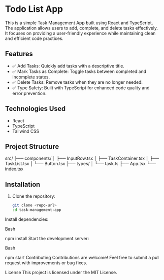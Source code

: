 # Todo List App

This is a simple Task Management App built using React and TypeScript. The application allows users to add, complete, and delete tasks effectively. It focuses on providing a user-friendly experience while maintaining clean and efficient code practices.

## Features

* ✅ Add Tasks: Quickly add tasks with a descriptive title.
* ✅ Mark Tasks as Complete: Toggle tasks between completed and incomplete states.
* ✅ Delete Tasks: Remove tasks when they are no longer needed.
* ✅ Type Safety: Built with TypeScript for enhanced code quality and error prevention.

## Technologies Used

* React
* TypeScript
* Tailwind CSS

## Project Structure

src/
├── components/
│   ├── InputRow.tsx
│   ├── TaskContainer.tsx
│   ├── TaskList.tsx
│   └── Button.tsx
├── types/
│   └── task.ts
├── App.tsx
└── index.tsx


## Installation

1. Clone the repository:

   ```bash
   git clone <repo-url>
   cd task-management-app
Install dependencies:

Bash

npm install
Start the development server:

Bash

npm start
Contributing
Contributions are welcome! Feel free to submit a pull request with improvements or bug fixes.

License
This project is licensed under the MIT License.